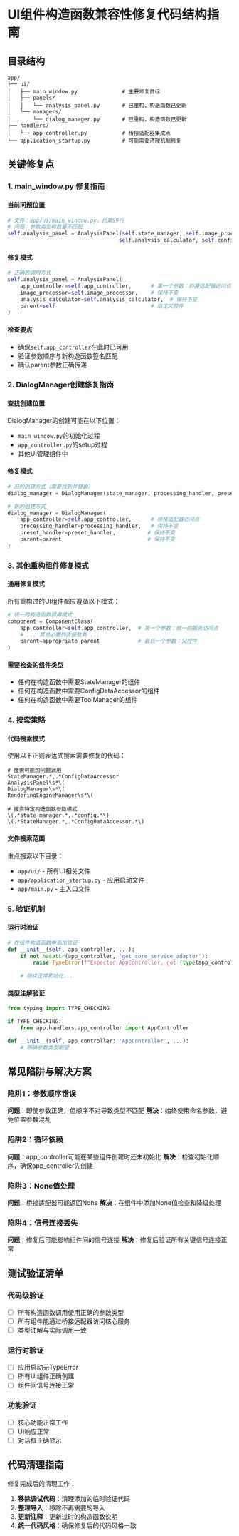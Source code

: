 # UI组件构造函数兼容性修复代码结构指南

## 目录结构

```
app/
├── ui/
│   ├── main_window.py              # 主要修复目标
│   ├── panels/
│   │   └── analysis_panel.py       # 已重构，构造函数已更新
│   └── managers/
│       └── dialog_manager.py       # 已重构，构造函数已更新
├── handlers/
│   └── app_controller.py           # 桥接适配器集成点
└── application_startup.py          # 可能需要清理机制修复
```

## 关键修复点

### 1. main_window.py 修复指南

#### 当前问题位置
```python
# 文件：app/ui/main_window.py，约第99行
# 问题：参数类型和数量不匹配
self.analysis_panel = AnalysisPanel(self.state_manager, self.image_processor, 
                                   self.analysis_calculator, self.config_registry)
```

#### 修复模式
```python
# 正确的调用方式
self.analysis_panel = AnalysisPanel(
    app_controller=self.app_controller,      # 第一个参数：桥接适配器访问点
    image_processor=self.image_processor,    # 保持不变
    analysis_calculator=self.analysis_calculator,  # 保持不变
    parent=self                              # 指定父控件
)
```

#### 检查要点
- 确保`self.app_controller`在此时已可用
- 验证参数顺序与新构造函数签名匹配
- 确认parent参数正确传递

### 2. DialogManager创建修复指南

#### 查找创建位置
DialogManager的创建可能在以下位置：
- `main_window.py`的初始化过程
- `app_controller.py`的setup过程
- 其他UI管理组件中

#### 修复模式
```python
# 旧的创建方式（需要找到并替换）
dialog_manager = DialogManager(state_manager, processing_handler, preset_handler, parent)

# 新的创建方式
dialog_manager = DialogManager(
    app_controller=self.app_controller,      # 桥接适配器访问点
    processing_handler=processing_handler,   # 保持不变
    preset_handler=preset_handler,          # 保持不变
    parent=parent                           # 保持不变
)
```

### 3. 其他重构组件修复模式

#### 通用修复模式
所有重构过的UI组件都应遵循以下模式：

```python
# 统一的构造函数调用模式
component = ComponentClass(
    app_controller=self.app_controller,  # 第一个参数：统一的服务访问点
    # ... 其他必要的直接依赖 ...
    parent=appropriate_parent            # 最后一个参数：父控件
)
```

#### 需要检查的组件类型
- 任何在构造函数中需要StateManager的组件
- 任何在构造函数中需要ConfigDataAccessor的组件  
- 任何在构造函数中需要ToolManager的组件

### 4. 搜索策略

#### 代码搜索模式
使用以下正则表达式搜索需要修复的代码：

```regex
# 搜索可能的问题调用
StateManager.*,.*ConfigDataAccessor
AnalysisPanel\s*\(
DialogManager\s*\(
RenderingEngineManager\s*\(

# 搜索特定构造函数参数模式
\(.*state_manager.*,.*config.*\)
\(.*StateManager.*,.*ConfigDataAccessor.*\)
```

#### 文件搜索范围
重点搜索以下目录：
- `app/ui/` - 所有UI相关文件
- `app/application_startup.py` - 应用启动文件
- `app/main.py` - 主入口文件

### 5. 验证机制

#### 运行时验证
```python
# 在组件构造函数中添加验证
def __init__(self, app_controller, ...):
    if not hasattr(app_controller, 'get_core_service_adapter'):
        raise TypeError(f"Expected AppController, got {type(app_controller)}")
    
    # 继续正常初始化...
```

#### 类型注解验证
```python
from typing import TYPE_CHECKING

if TYPE_CHECKING:
    from app.handlers.app_controller import AppController

def __init__(self, app_controller: 'AppController', ...):
    # 明确参数类型期望
```

## 常见陷阱与解决方案

### 陷阱1：参数顺序错误
**问题**：即使参数正确，但顺序不对导致类型不匹配
**解决**：始终使用命名参数，避免位置参数混乱

### 陷阱2：循环依赖
**问题**：app_controller可能在某些组件创建时还未初始化
**解决**：检查初始化顺序，确保app_controller先创建

### 陷阱3：None值处理
**问题**：桥接适配器可能返回None
**解决**：在组件中添加None值检查和降级处理

### 陷阱4：信号连接丢失
**问题**：修复后可能影响组件间的信号连接
**解决**：修复后验证所有关键信号连接正常

## 测试验证清单

### 代码级验证
- [ ] 所有构造函数调用使用正确的参数类型
- [ ] 所有组件能通过桥接适配器访问核心服务
- [ ] 类型注解与实际调用一致

### 运行时验证
- [ ] 应用启动无TypeError
- [ ] 所有UI组件正确创建
- [ ] 组件间信号连接正常

### 功能验证
- [ ] 核心功能正常工作
- [ ] UI响应正常
- [ ] 对话框正确显示

## 代码清理指南

修复完成后的清理工作：

1. **移除调试代码**：清理添加的临时验证代码
2. **整理导入**：移除不再需要的导入
3. **更新注释**：更新过时的构造函数说明
4. **统一代码风格**：确保修复后的代码风格一致